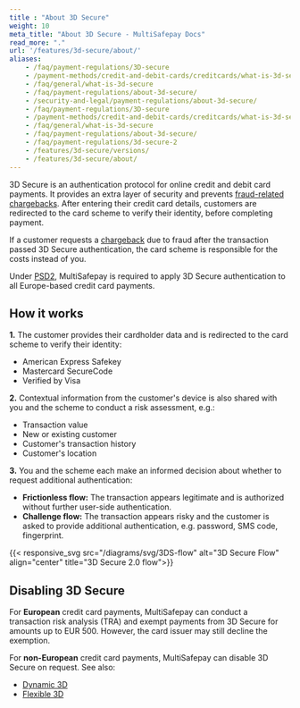 ```yaml
---
title : "About 3D Secure"
weight: 10
meta_title: "About 3D Secure - MultiSafepay Docs"
read_more: "."
url: '/features/3d-secure/about/'
aliases:
    - /faq/payment-regulations/3D-secure
    - /payment-methods/credit-and-debit-cards/creditcards/what-is-3d-secure/
    - /faq/general/what-is-3d-secure
    - /faq/payment-regulations/about-3d-secure/
    - /security-and-legal/payment-regulations/about-3d-secure/
    - /faq/payment-regulations/3D-secure
    - /payment-methods/credit-and-debit-cards/creditcards/what-is-3d-secure/
    - /faq/general/what-is-3d-secure
    - /faq/payment-regulations/about-3d-secure/
    - /faq/payment-regulations/3d-secure-2
    - /features/3d-secure/versions/
    - /features/3d-secure/about/
---
```


3D Secure is an authentication protocol for online credit and debit card payments. It provides an extra layer of security and prevents [fraud-related chargebacks](/chargebacks/minimizing/). After entering their credit card details, customers are redirected to the card scheme to verify their identity, before completing payment.

If a customer requests a [chargeback](/chargebacks/) due to fraud after the transaction passed 3D&nbsp;Secure authentication, the card scheme is responsible for the costs instead of you.

Under [PSD2](/payment-regulations/psd2/), MultiSafepay is required to apply 3D&nbsp;Secure authentication to all Europe-based credit card payments.

## How it works

**1.** The customer provides their cardholder data and is redirected to the card scheme to verify their identity:

- American Express Safekey
- Mastercard SecureCode
- Verified by Visa

**2.** Contextual information from the customer's device is also shared with you and the scheme to conduct a risk assessment, e.g.:

- Transaction value
- New or existing customer
- Customer's transaction history
- Customer's location

**3.** You and the scheme each make an informed decision about whether to request additional authentication:

- **Frictionless flow:** The transaction appears legitimate and is authorized without further user-side authentication. 
- **Challenge flow:** The transaction appears risky and the customer is asked to provide additional authentication, e.g. password, SMS code, fingerprint.

{{< responsive_svg src="/diagrams/svg/3DS-flow" alt="3D Secure Flow" align="center" title="3D Secure 2.0 flow">}}

## Disabling 3D Secure

For **European** credit card payments, MultiSafepay can conduct a transaction risk analysis (TRA) and exempt payments from 3D Secure for amounts up to EUR 500. However, the card issuer may still decline the exemption. 

For **non-European** credit card payments, MultiSafepay can disable 3D Secure on request. See also: 

- [Dynamic 3D](/features/3d-secure/dynamic/) 
- [Flexible 3D](/features/3d-secure/flexible/)
